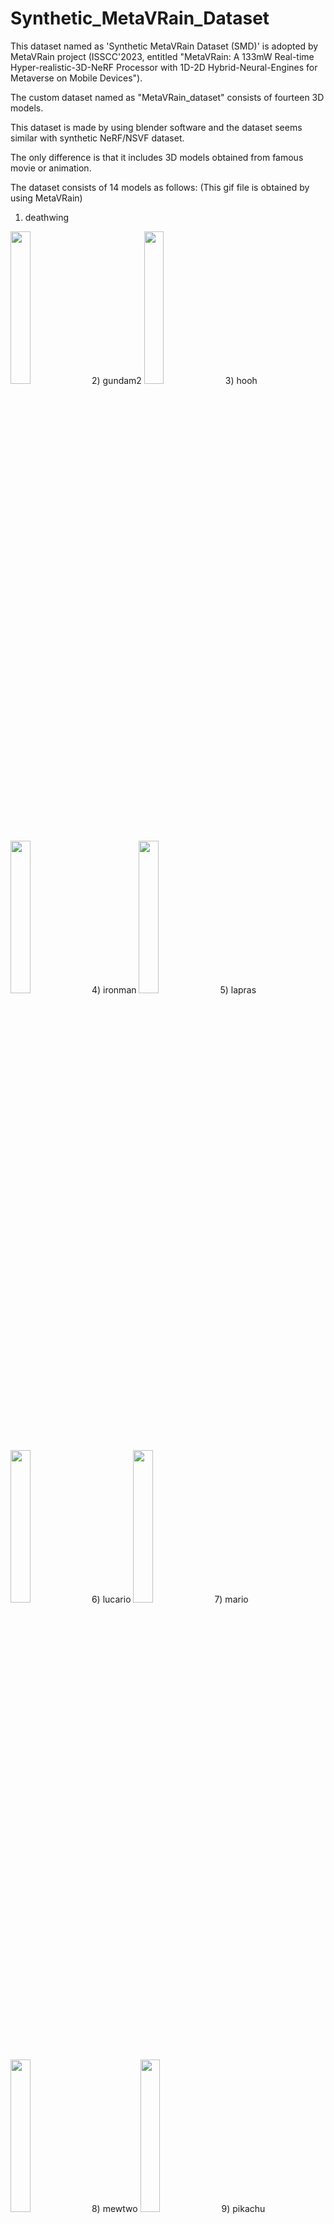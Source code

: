 # Synthetic_MetaVRain_Dataset
This dataset named as 'Synthetic MetaVRain Dataset (SMD)' is adopted by MetaVRain project (ISSCC'2023, entitled "MetaVRain: A 133mW Real-time Hyper-realistic-3D-NeRF Processor with 1D-2D Hybrid-Neural-Engines for Metaverse on Mobile Devices").

The custom dataset named as "MetaVRain_dataset" consists of fourteen 3D models.

This dataset is made by using blender software and the dataset seems similar with synthetic NeRF/NSVF dataset.

The only difference is that it includes 3D models obtained from famous movie or animation.

The dataset consists of 14 models as follows: (This gif file is obtained by using MetaVRain)
1) deathwing
<img width="25%" src="https://github.com/DonghyeonHan/MetaVRain_dataset/blob/main/rendering%20example/deathwing.gif"/>
2) gundam2
<img width="25%" src="https://github.com/DonghyeonHan/MetaVRain_dataset/blob/main/rendering%20example/gundam.gif"/>
3) hooh
<img width="25%" src="https://github.com/DonghyeonHan/MetaVRain_dataset/blob/main/rendering%20example/hooh.gif"/>
4) ironman
<img width="25%" src="https://github.com/DonghyeonHan/MetaVRain_dataset/blob/main/rendering%20example/ironman.gif"/>
5) lapras
<img width="25%" src="https://github.com/DonghyeonHan/MetaVRain_dataset/blob/main/rendering%20example/lapras.gif"/>
6) lucario
<img width="25%" src="https://github.com/DonghyeonHan/MetaVRain_dataset/blob/main/rendering%20example/lucario.gif"/>
7) mario
<img width="25%" src="https://github.com/DonghyeonHan/MetaVRain_dataset/blob/main/rendering%20example/mario.gif"/>
8) mewtwo
<img width="25%" src="https://github.com/DonghyeonHan/MetaVRain_dataset/blob/main/rendering%20example/mewtwo.gif"/>
9) pikachu
<img width="25%" src="https://github.com/DonghyeonHan/MetaVRain_dataset/blob/main/rendering%20example/pikachu.gif"/>
10) ponyta
<img width="25%" src="https://github.com/DonghyeonHan/MetaVRain_dataset/blob/main/rendering%20example/ponyta.gif"/>
11) sonic
<img width="25%" src="https://github.com/DonghyeonHan/MetaVRain_dataset/blob/main/rendering%20example/sonic.gif"/>
12) spaceship
<img width="25%" src="https://github.com/DonghyeonHan/MetaVRain_dataset/blob/main/rendering%20example/jet.gif"/>
13) squid_game_doll
<img width="25%" src="https://github.com/DonghyeonHan/MetaVRain_dataset/blob/main/rendering%20example/squid.gif"/>
14) zealot
<img width="25%" src="https://github.com/DonghyeonHan/MetaVRain_dataset/blob/main/rendering%20example/zealot.gif"/>

The dataset can be used with simple code which is provided by the other general NeRF related software
such as https://github.com/creiser/kilonerf.

We also attached example code for loading the dataset. Please refer 'load_blender.py' 

Followings are NeRF-based 3D Rendering results obtained by using our processor, MetaVRain.

|#|3D Model|V100 PSNR|MetaVRain PSNR|V100 SSIM|MetaVRain SSIM|
|--|------|------|------|------|------|
|1|deathwing|35.72|34.69|0.982|0.981|
|2|gundam2|33.43|33.17|0.970|0.969|
|3|hooh|34.13|33.36|0.982|0.981|
|4|ironman|30.28|30.05|0.971|0.971|
|5|lapras|38.64|37.96|0.990|0.990|
|6|lucario|37.27|36.20|0.990|0.990|
|7|mario|36.49|35.66|0.987|0.987|
|8|mewtwo|41.44|40.40|0.994|0.994|
|9|pikachu|37.78|37.07|0.987|0.987|
|10|ponyta|41.31|40.58|0.992|0.992|
|11|sonic|39.11|38.10|0.990|0.990|
|12|spaceship|34.88|34.76|0.984|0.984|
|13|squid_game_doll|41.01|39.61|0.996|0.995|
|14|zealot|30.14|29.83|0.961|0.960|

You can see the related demonstration video (MetaVRain, ISSCC'23) from YouTube: https://youtu.be/m-aqnZhALv0
